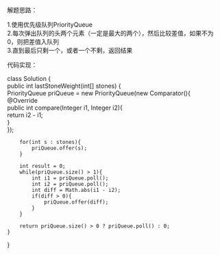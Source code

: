 解题思路：  
  
1.使用优先级队列PriorityQueue  
2.每次弹出队列的头两个元素（一定是最大的两个），然后比较差值，如果不为0，则把差值入队列  
3.直到最后只剩一个，或者一个不剩，返回结果  
  
  
代码实现：  
  
class Solution {  
    public int lastStoneWeight(int[] stones) {  
        PriorityQueue<Integer> priQueue = new PriorityQueue<Integer>(new Comparator<Integer>(){  
            @Override  
            public int compare(Integer i1, Integer i2){  
                return i2 - i1;  
            }  
        });  
  
        for(int s : stones){  
            priQueue.offer(s);  
        }  
  
        int result = 0;  
        while(priQueue.size() > 1){  
            int i1 = priQueue.poll();  
            int i2 = priQueue.poll();  
            int diff = Math.abs(i1 - i2);  
            if(diff > 0){  
                priQueue.offer(diff);  
            }  
        }  
  
        return priQueue.size() > 0 ? priQueue.poll() : 0;  
    }  
}  
  
